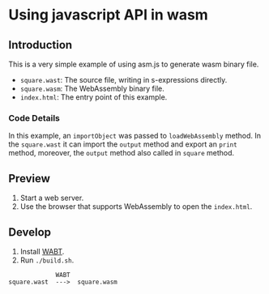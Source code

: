 # Using javascript API in wasm

## Introduction

This is a very simple example of using asm.js to generate wasm binary file.

+ `square.wast`: The source file, writing in s-expressions directly.
+ `square.wasm`: The WebAssembly binary file.
+ `index.html`: The entry point of this example.

### Code Details

In this example, an `importObject` was passed to `loadWebAssembly` method. In the `square.wast` it can import the `output` method and export an `print` method, moreover, the `output` method also called in `square` method.

## Preview

1. Start a web server.
2. Use the browser that supports WebAssembly to open the `index.html`.

## Develop

1. Install [WABT](https://github.com/WebAssembly/wabt).
3. Run `./build.sh`.

```
             WABT
square.wast  --->  square.wasm
```
